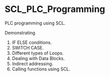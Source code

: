 # SCL_PLC_Programming
PLC programming using SCL.

Demonstrating 
1) IF ELSE conditions.
2)  SWITCH CASE.
3) Different types of Loops.
4) Dealing with Data Blocks.
5) Indirect addressing.
6) Calling functions using SCL.
